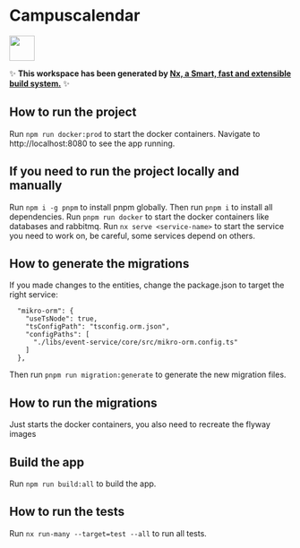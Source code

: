 # Campuscalendar

<a alt="Nx logo" href="https://nx.dev" target="_blank" rel="noreferrer"><img src="https://raw.githubusercontent.com/nrwl/nx/master/images/nx-logo.png" width="45"></a>

✨ **This workspace has been generated by [Nx, a Smart, fast and extensible build system.](https://nx.dev)** ✨


## How to run the project

Run `npm run docker:prod` to start the docker containers. Navigate to http://localhost:8080 to see the app running.

## If you need to run the project locally and manually

Run `npm i -g pnpm` to install pnpm globally. Then run `pnpm i` to install all dependencies.
Run `pnpm run docker` to start the docker containers like databases and rabbitmq.
Run `nx serve <service-name>` to start the service you need to work on, be careful, some services depend on others.

## How to generate the migrations

If you made changes to the entities, change the package.json to target the right service:
```
  "mikro-orm": {
    "useTsNode": true,
    "tsConfigPath": "tsconfig.orm.json",
    "configPaths": [
      "./libs/event-service/core/src/mikro-orm.config.ts"
    ]
  },
```
 Then run `pnpm run migration:generate` to generate the new migration files.   

## How to run the migrations

Just starts the docker containers, you also need to recreate the flyway images

## Build the app

Run `npm run build:all` to build the app.


## How to run the tests

Run `nx run-many --target=test --all` to run all tests.
